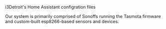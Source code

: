 i3Detroit's Home Assistant configration files

Our system is primarily comprised of Sonoffs running the Tasmota firmware and custom-built esp8266-based sensors and devices.
